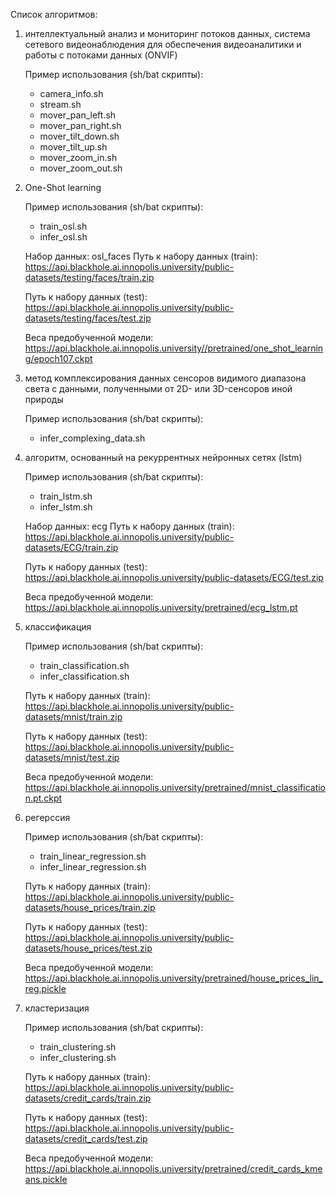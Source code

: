 Список алгоритмов:
1)	интеллектуальный анализ и мониторинг потоков данных, система сетевого видеонаблюдения для обеспечения видеоаналитики и работы с потоками данных (ONVIF)
    
    Пример использования (sh/bat скрипты):
    -	camera_info.sh
    -	stream.sh
    -	mover_pan_left.sh
    -	mover_pan_right.sh
    -	mover_tilt_down.sh
    -	mover_tilt_up.sh
    -	mover_zoom_in.sh
    -	mover_zoom_out.sh

2)	One-Shot learning 
    
    Пример использования (sh/bat скрипты):
    -	train_osl.sh
    -	infer_osl.sh

    Набор данных: osl_faces
    Путь к набору данных (train): https://api.blackhole.ai.innopolis.university/public-datasets/testing/faces/train.zip

    Путь к набору данных (test): https://api.blackhole.ai.innopolis.university/public-datasets/testing/faces/test.zip

    Веса предобученной модели: https://api.blackhole.ai.innopolis.university//pretrained/one_shot_learning/epoch107.ckpt

3)	метод комплексирования данных сенсоров видимого диапазона света с данными, полученными от 2D- или 3D-сенсоров иной природы
    
    Пример использования (sh/bat скрипты):
    - infer_complexing_data.sh

4)	алгоритм, основанный на рекуррентных нейронных сетях (lstm)

    Пример использования (sh/bat скрипты):
    -	train_lstm.sh
    -	infer_lstm.sh

    Набор данных: ecg
    Путь к набору данных (train): https://api.blackhole.ai.innopolis.university/public-datasets/ECG/train.zip

    Путь к набору данных (test): https://api.blackhole.ai.innopolis.university/public-datasets/ECG/test.zip

    Веса предобученной модели: https://api.blackhole.ai.innopolis.university/pretrained/ecg_lstm.pt

5)	классификация

    Пример использования (sh/bat скрипты):
    -	train_classification.sh
    -	infer_classification.sh
    
    Путь к набору данных (train): https://api.blackhole.ai.innopolis.university/public-datasets/mnist/train.zip
    
    Путь к набору данных (test): https://api.blackhole.ai.innopolis.university/public-datasets/mnist/test.zip
    
    Веса предобученной модели: https://api.blackhole.ai.innopolis.university/pretrained/mnist_classification.pt.ckpt

6)	регерссия

    Пример использования (sh/bat скрипты):
    -	train_linear_regression.sh
    -	infer_linear_regression.sh

    Путь к набору данных (train): https://api.blackhole.ai.innopolis.university/public-datasets/house_prices/train.zip

    Путь к набору данных (test): https://api.blackhole.ai.innopolis.university/public-datasets/house_prices/test.zip

    Веса предобученной модели: https://api.blackhole.ai.innopolis.university/pretrained/house_prices_lin_reg.pickle

7)	кластеризация

    Пример использования (sh/bat скрипты):
    -	train_clustering.sh
    -	infer_clustering.sh

    Путь к набору данных (train): https://api.blackhole.ai.innopolis.university/public-datasets/credit_cards/train.zip

    Путь к набору данных (test): https://api.blackhole.ai.innopolis.university/public-datasets/credit_cards/test.zip

    Веса предобученной модели: https://api.blackhole.ai.innopolis.university/pretrained/credit_cards_kmeans.pickle
